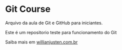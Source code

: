 # Git Course

Arquivo da aula de Git e GitHub para iniciantes.

Este é um repositorio teste para funcionamento do Git

Saiba mais em [willianjusten.com.br](http://willianjusten.com.br)
